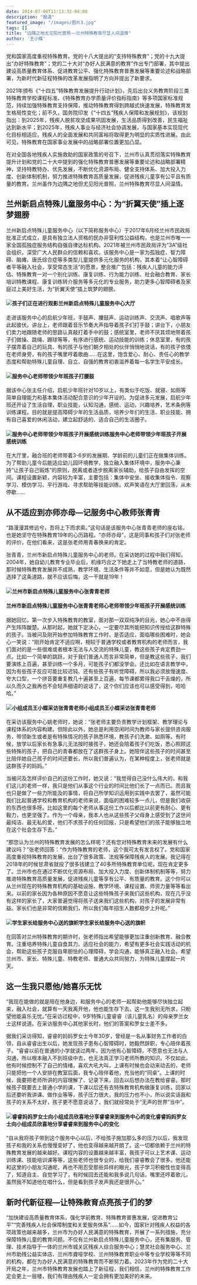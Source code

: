 ```yaml
---
date: 2014-07-06T11:13:32-04:00
description: "报道"
featured_image: "/images/图片3.jpg"
tags: []
title: "边隅之地尤见阳光普照——兰州特殊教育尽显人间温情"
author: '王小蝶'
---
```

党和国家高度重视特殊教育。党的十八大提出的“支持特殊教育”；党的十九大提出“办好特殊教育”；党的二十大对“办好人民满意的教育”作出专门部署，其中提出建设高质量教育体系、促进教育公平、强化特殊教育普惠发展等重要论述和战略部署，为新时代新征程特殊的改革发展指明了方向并提出了新要求。

2021年颁布《“十四五”特殊教育发展提升行动计划》，先后出台义务教育阶段三类特殊教育学校课程标准、《特殊教育办学质量评价指标指南》等多项国家标准规范，持续加强特殊教育支持保障，推动特殊教育得到跨越式快速发展，特殊教育发生格局性变化；前不久，国务院印发《“十四五”残疾人保障和发展规划》，该规划指出：到2025年，残疾人脱贫攻坚成果巩固发展，生活品质得到改善，民生福祉达到新水平；到2025年，残疾人事业与经济社会协调发展，与国家基本实现现代化目标相适应，残疾人的全面发展和共同富裕将取得更为明显的实质性进展。由此可见，特殊教育在国家事业发展中的战略部署位置更加凸显。

在对全国各地残疾人实施救助的国家政策的号召下，兰州市认真贯彻落实特殊教育提升计划和党的二十大中提到的强化特殊教育普惠发展等重要论述和战略部署精神，坚持特教特办、优先发展，不断优化资源布局、健全支持体系、加大投入力度、创新体制机制，努力推进特殊教育高质量发展，促进残疾儿童享有公平且有质量的教育。兰州虽作为边隅之地但尤见阳光普照，兰州特殊教育尽显人间温情。
## 兰州新启点特殊儿童服务中心：为“折翼天使”插上逐梦翅膀
兰州新启点特殊儿童服务中心（以下简称服务中心）于2017年6月经兰州市民政局批准正式成立，是具有独立法人资格的民办非营利性公益结构，也是兰州市唯一一家全国孤独症服务结构自强自律达标机构。2021年被兰州市民政局评为“3A”级社会组织，深受广大人民群众的信赖和喜欢。该服务中心是一家为孤独症、智力障碍、脑瘫、唐氏综合症等多类型儿童提供多元化服务的机构，其本着“让心智障碍者平等融入社会，享受常态生活”的愿景，整合推广包括：残疾人儿童的能力评估、特殊教育一对一个别化训练、康复训练、行为能力训练、社会融合教育、家长培训特教课程、康复训练转介服务等多元化的专业服务，助力更多心智障碍者及家庭过上美好生活，为“折翼天使”插上筑梦的翅膀。
#### ![孩子们正在进行观影](/images/图片4.jpg )兰州新启点特殊儿童服务中心大厅
走进该服务中心的启航少年班，手鼓声、腰鼓声、运动训练声、交流声、唱歌声等此起彼伏。讲台上，老师跟着音乐节奏大声指导着孩子们打手鼓；讲台下，小朋友们卖力地跟随老师的思路认真敲打着手中的鼓；感统室里，老师不厌其烦地带着孩子们做操、跳绳、踢球等等，有序进行感统、运动技能的训练；休息室里，有的孩子摆弄着自己的玩具、有的孩子与他们朝夕相处的伙伴悄悄地说话，有的孩子依偎在老师身旁，有的孩子嘴里哼着歌曲……在这里，饱含爱心、耐心、责任心的教学态度和帮助特殊儿童自理、自立、自强的教育初衷滋养着每一名学生平安成长。
#### ![服务中心老师带领少年班孩子打腰鼓](/images/图片5.jpg )
据该中心张主任介绍，启航少年班针对10岁以上，有类似于吃饭、就寝、如厕等简单自理能力和基本集体活动配合意识的少年开设的。为促进多元发展，启航少年班还开设了生活自理，职业技能，认知沟通，感统、运动，兴趣培养，艺术条例等训练课程。目的就是提高障碍少年的生活品质，培养少年们的生活、职业技能、拥有自己喜爱的休闲活动，建立起舒适的、适合自己的生活圈子。
#### ![服务中心老师带领少年班孩子开展感统训练](/images/图片6.jpg )服务中心老师带领少年班孩子开展感统训练
在大厅里，融合班的老师带着3-6岁的发展期、学龄前的儿童们正在做集体训练。为了帮助儿童今后能适应幼儿园环境教学，独立融入集体环境中，服务中心秉持“让孩子自己锻炼”的原则，脱离或者逐步脱离家长辅助，给孩子自由发挥的空间。课程设置新颖，内容较为丰富，主要包括：集体中安坐、接收集体指令、观察学习、模仿学习、平行游戏、寻求帮助等技能训练。欢声笑语在大厅里回荡，从未停歇……
## 从不适应到亦师亦母—记服务中心教师张青青
“路漫漫其修远兮，吾将上下而求索。”这句话是该服务中心张青青老师的座右铭，也是她坚守在特殊教育19年的心历路程。“亦师亦母”，这是同事和孩子们对张老师的评价，在他们看来，这是张老师用青春换来的肯定。

张青青，兰州市新启点特殊儿童服务中心的老师。在采访她的过程中我们得知，2004年，她自幼儿教育专业毕业后，机缘巧合之下她走上了当特教老师的道路，那时候特殊教育发展并不成熟，教学环境、生活条件等并不如意，但是她认为既然选择了这条道路，就不应该后悔，这一干就是19年！
#### ![兰州市新启点特殊儿童服务中心张青青老师](/images/图片7.jpg )
#### 兰州市新启点特殊儿童服务中心张青青老师心老师带领少年班孩子开展感统训练
据她回忆，第一次步入特殊教育的教室，面对那一双双纯净的目光，她心中不由得产生阵阵酸楚。从那时起，她就下定决心，一定要尽其所能把知识传授给这群特殊的孩子。当被问及刚开始参加特殊教育工作时，是否适应，面临哪些困难时，她会心一笑说：“刚开始肯定不适应啊，相较于普通学校或者教育机构的老师而言，我们面对的是一些很难或者根本无法与人交流的特殊儿童，教这些孩子肯定费劲一点。比如一个简单的跳跃，对于我们普通人而言非常简单，但是教这些孩子，我们要演练上百遍，甚至训练一个多月，可能孩子们都没学会。还比如在语言教学中，因为有些孩子反应可能比较迟钝、还有些孩子有听觉障碍，所以我必须放慢速度、夸大口型，一个拼音要重复教几十遍甚至上百遍，每节课都累得我口干舌燥的，所以久而久之我再也不会轻声细语的说话了，这个你们应该也可以感受得到，哈哈哈。”
#### ![小组成员王小蝶采访张青青老师](/images/图片8.jpg )小组成员王小蝶采访张青青老师
在采访该服务中心姚老师时，她说：“张老师主要负责教学计划框架、教学理论与课程体系的内容构建。但除此以外，她总是利用空闲时间为教师与家长提供咨询服务，带领新生或者是有特殊情况的孩子熟悉环境，教孩子们洗漱、如厕等。有时候，放学以后家长有急事儿无法按时接孩子，她还会陪着孩子们吃饭，悉心照顾这些特殊的孩子，把自己的青春都放在了这群孩子身上。她陪伴这些孩子的时间甚至比陪伴她自己孩子的时间还要长，所以我们普遍认为，在某种程度上，张老师就是这群孩子的妈妈。”

当被问及怎样评价自己的这份工作时，她又说：“我觉得自己没什么伟大的，和我们这儿的老师一样，我只是他们从事这个行业的时间比他们长了一点而已。而且我也只是做了一些力所能及的事情，将自己所学知识运用到实践中去罢了，虽然可能我们比起普通学校和教育机构的老师来说，面临的困难较多一点儿，但是我们收获的东西也很多呀。比如这里的每个老师从事这份工作以后都比以前更有耐心、更有毅力，也更坚强了。作为一个母亲，我本人也从这些孩子父母身上感受到了这世间最纯洁、最无私的爱，他们不求孩子的任何回报，只是希望他们的孩子能够独立地在这个社会生存下去。”

“那您认为兰州的特殊教育发展的怎么样呢？还有您对特殊教育未来的发展有什么建议吗？”张老师回答：“作为特殊教育的老师，这个我可太有发言权了。党和国家高度重视特殊教育的发展，出台了很多政策、法规等保障残疾人的发展。我记得在2018年的时候甘肃省就投了很多钱建立了40多所特殊教育单位呢，现在肯定更多了。兰州市也在通过不断优化资源布局、加大投入力度、创新体制机制等等，努力推进特殊教育高质量发展，促进残疾儿童等享有公平、有质量的教育。这个你可以从兰州现在的特殊教育机构的基础设施、教学环境、课程设置、师资力量等等看出来。以前的家长因为各种原因不愿意让这些特殊孩子来我们这些机构，现在几乎没有这样的家长了，大家普遍觉得将孩子送来我们这些机构，对孩子的发展非常有益。家长们也是非常的信赖我们，所以我们每年招生人数都稳步上升呢。”
#### ![学生家长给服务中心送的旗帜](/images/图片9.jpg )学生家长给服务中心送的旗帜
在回答对兰州特殊教育的期许时，张老师指出希望能够更加注重创新教育、融合教育。注重培养特殊儿童自食其力、适应社会的能力，希望有更多社会实践活动的机会，帮助这些孩子克服自卑胆怯的心理障碍，学会沟通，能够真正融入社会。希望兰州市、家长、特殊儿童、特教老师、普通大众共同努力，为特殊儿童撑起一片天。
## 这一生我只愿他/她喜乐无忧
“我现在能做的就是陪在他身边，和服务中心的老师一起帮助他能够尽快独立起来，融入社会，就算有一天我离开他，他也能生存下去。这一生我别无所求，只盼望他能喜乐无忧。”在采访过程中，9岁特殊儿童睿睿（该儿童乳名）的母亲罗兰女士这样说道。在采访服务中心其他家长时，他们的答案和罗女士差不多。

据我们采访得知，睿睿的妈妈罗女士今年30岁，曾经是一名从事财务工作者的白领，自从睿睿出生以后，她发现孩子患有心智障碍时，她毅然辞职，专心陪伴着孩子。“睿睿以前在普通的小学就读过两年，因为他有心智障碍，不愿意也无法与人沟通，所以根本融入不到班级中去，也无法真正学习老师所教的知识。不仅如此，他有时候控制不了自己的情绪，喜欢大吼大叫，上课有时候也会动来动去的，老师只能把他一个人安排在教室后面，我专心陪伴着他，充当他的“同桌”。上课的时候，我要把老师所讲的内容理解了、记录下来，回去以后想办法在教给睿睿。那时候孩子既要去上普通小学的课，下课以后还有去特殊教育机构做康复训练，回家以后还要听我讲课、做作业等等，孩子压力很大，我的压力也不小，所以说实话我和孩子的关系不太好，孩子更不愿意说话了，我们就经常处于“无声的世界”当中”。
#### ![睿睿妈妈罗女士向小组成员欣喜地分享睿睿来到服务中心的变化](/images/图片10.jpg )睿睿妈妈罗女士向小组成员欣喜地分享睿睿来到服务中心的变化
“自从我将孩子带到这个服务中心以后，不给孩子施加那么多的压力以后，我发现孩子和我的关系也慢慢变好了，他也变得越来越开朗了。这一切都依赖于兰州的特殊教育发展的越来越好。课程内容的设置越来越丰富，我孩子可以上艺术课、运动训练课、技能培训课等等，这些老师也很专业的，给我们睿睿教会了很多。他还能和这里的小朋友沟通呢，再也不用忍受那些异样的眼光，孩子学习积极性也变得高了，知道自主、自觉学习了，有时候回去还能和我多说几句话，嘴里还哼着歌儿，虽然我不知道他在唱什么，但是看到孩子发声我还是很开心。”
## 新时代新征程—让特殊教育点亮孩子们的梦
“加快建设高质量教育体系，强化学前教育、特殊教育普惠发展，促进教育公平”“完善残疾人社会保障制度和关爱服务体系”……如今，国家针对残疾人权益的各项政策也越来越多，兰州市为办好人民满意的特殊教育，开展了一系列措施，充分保障特殊儿童的教育问题。不仅有兰州新启点特殊儿童服务中心，还有集服务、管理、技术指导于一体的兰州市城关区残疾人综合服务中心；慧灵社会服务中心、兰州市助残公益实体店、兰州市聋哑学校、兰州特殊教育职业中等专业学校等等不同的机构，都在为办好人民满意的特殊教育而不断努力着。2023年作为党的二十大开局之年，兰州市特殊教育发展也踏上了新征程，我们相信，兰州的特殊教育工作定会更上一层楼，我们有理由残疾人一定会拥有更加美好的未来。